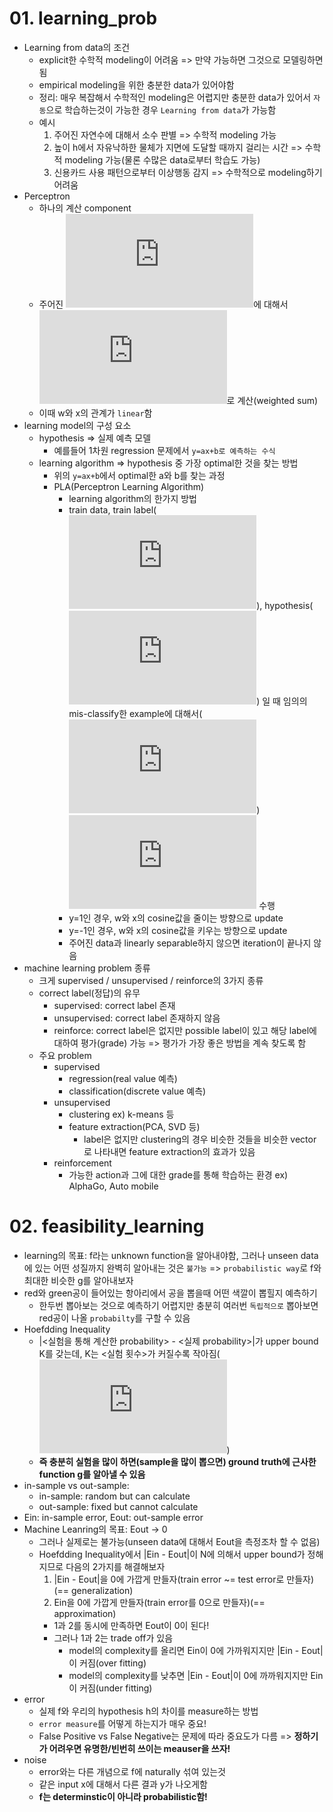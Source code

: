 # 01. learning_prob
- Learning from data의 조건
    - explicit한 수학적 modeling이 어려움 => 만약 가능하면 그것으로 모델링하면 됨
    - empirical modeling을 위한 충분한 data가 있어야함
    - 정리: 매우 복잡해서 수학적인 modeling은 어렵지만 충분한 data가 있어서 `자동`으로 학습하는것이 가능한 경우 `Learning from data`가 가능함
    - 예시
        1. 주어진 자연수에 대해서 소수 판별 => 수학적 modeling 가능
        2. 높이 h에서 자유낙하한 물체가 지면에 도달할 때까지 걸리는 시간 => 수학적 modeling 가능(물론 수많은 data로부터 학습도 가능)
        3. 신용카드 사용 패턴으로부터 이상행동 감지 => 수학적으로 modeling하기 어려움
- Perceptron
    - 하나의 계산 component
    - 주어진 ![equation](https://latex.codecogs.com/gif.latex?x%5Cin%20%7B%20R%20%7D%5E%7B%20d%20%7D%2Cw%5Cin%20%7B%20R%20%7D%5E%7B%20d%20%7D)에 대해서 ![equation](https://latex.codecogs.com/gif.latex?x%5Ccdot%20w)로 계산(weighted sum)
    - 이때 w와 x의 관계가 `linear`함
- learning model의 구성 요소
    - hypothesis => 실제 예측 모델
        - 예를들어 1차원 regression 문제에서 `y=ax+b로 예측하는 수식`
    - learning algorithm => hypothesis 중 가장 optimal한 것을 찾는 방법
        - 위의 `y=ax+b`에서 optimal한 a와 b를 찾는 과정
        - PLA(Perceptron Learning Algorithm)
            - learning algorithm의 한가지 방법
            - train data, train label(![equation](https://latex.codecogs.com/gif.latex?%7B%20x%20%7D_%7B%20i%20%7D%2C%7B%20y%20%7D_%7B%20i%20%7D)), hypothesis(![equation](https://latex.codecogs.com/gif.latex?h%28x%29%3Dsign%28wx%29)) 일 때 임의의 mis-classify한 example에 대해서(![equation](https://latex.codecogs.com/gif.latex?h%28x%29%3Dsign%28w%7B%20x%20%7D_%7B%20i%20%7D%29%5Cneq%20%7B%20y%20%7D_%7B%20i%20%7D)) ![equation](https://latex.codecogs.com/gif.latex?w%3Dw&plus;%7B%20y%20%7D_%7B%20i%20%7D%7B%20x%20%7D_%7B%20i%20%7D) 수행
            - y=1인 경우, w와 x의 cosine값을 줄이는 방향으로 update
            - y=-1인 경우, w와 x의 cosine값을 키우는 방향으로 update
            - 주어진 data과 linearly separable하지 않으면 iteration이 끝나지 않음
- machine learning problem 종류
    - 크게 supervised / unsupervised / reinforce의 3가지 종류
    - correct label(정답)의 유무
        - supervised: correct label 존재
        - unsupervised: correct label 존재하지 않음
        - reinforce: correct label은 없지만 possible label이 있고 해당 label에 대하여 평가(grade) 가능 => 평가가 가장 좋은 방법을 계속 찾도록 함
    - 주요 problem
        - supervised
            - regression(real value 예측)
            - classification(discrete value 예측)
        - unsupervised
            - clustering ex) k-means 등
            - feature extraction(PCA, SVD 등)
                - label은 없지만 clustering의 경우 비슷한 것들을 비슷한 vector로 나타내면 feature extraction의 효과가 있음
        - reinforcement
            - 가능한 action과 그에 대한 grade를 통해 학습하는 환경 ex) AlphaGo, Auto mobile

# 02. feasibility_learning
- learning의 목표: f라는 unknown function을 알아내야함, 그러나 unseen data에 있는 어떤 성질까지 완벽히 알아내는 것은 `불가능` => `probabilistic way`로 f와 최대한 비슷한 g를 알아내보자
- red와 green공이 들어있는 항아리에서 공을 뽑을때 어떤 색깔이 뽑힐지 예측하기
    - 한두번 뽑아보는 것으로 예측하기 어렵지만 충분히 여러번 `독립적으로` 뽑아보면 red공이 나올 `probabilty`를 구할 수 있음
- Hoefdding Inequality
    - |<실험을 통해 계산한 probability> - <실제 probability>|가 upper bound K를 갖는데, K는 <실험 횟수>가 커질수록 작아짐(![equation](https://latex.codecogs.com/gif.latex?K%5Cpropto%20%7B%20e%20%7D%5E%7B%20-N%20%7D))
    - **즉 충분히 실험을 많이 하면(sample을 많이 뽑으면) ground truth에 근사한 function g를 알아낼 수 있음**
- in-sample vs out-sample:
    - in-sample: random but can calculate
    - out-sample: fixed but cannot calculate
- Ein: in-sample error, Eout: out-sample error
- Machine Leanring의 목표: Eout -> 0
    - 그러나 실제로는 불가능(unseen data에 대해서 Eout을 측정조차 할 수 없음)
    - Hoefdding Inequality에서 |Ein - Eout|이 N에 의해서 upper bound가 정해지므로 다음의 2가지를 해결해보자
        1. |Ein - Eout|을 0에 가깝게 만들자(train error ~= test error로 만들자)(== generalization)
        2. Ein을 0에 가깝게 만들자(train error를 0으로 만들자)(== approximation)
        - 1과 2를 동시에 만족하면 Eout이 0이 된다!
        - 그러나 1과 2는 trade off가 있음
            - model의 complexity를 올리면 Ein이 0에 가까워지지만 |Ein - Eout|이 커짐(over fitting)
            - model의 complexity를 낮추면 |Ein - Eout|이 0에 까까워지지만 Ein이 커짐(under fitting)
- error
    - 실제 f와 우리의 hypothesis h의 차이를 measure하는 방법
    - `error measure`를 어떻게 하는지가 매우 중요!
    - False Positive vs False Negative는 문제에 따라 중요도가 다름 => **정하기가 어려우면 유명한/빈번히 쓰이는 meauser을 쓰자!**
- noise
    - error와는 다른 개념으로 f에 naturally 섞여 있는것
    - 같은 input x에 대해서 다른 결과 y가 나오게함
    - **f는 determinstic이 아니라 probabilistic함!**
